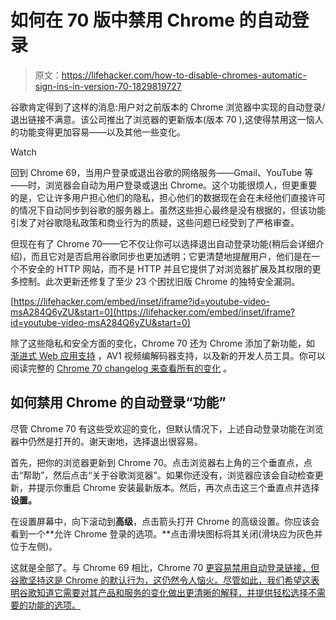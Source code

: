 # 如何在 70 版中禁用 Chrome 的自动登录

> 原文：<https://lifehacker.com/how-to-disable-chromes-automatic-sign-ins-in-version-70-1829819727>

谷歌肯定得到了这样的消息:用户对之前版本的 Chrome 浏览器中实现的自动登录/退出链接不满意。该公司推出了浏览器的更新版本(版本 70 ),这使得禁用这一恼人的功能变得更加容易——以及其他一些变化。

Watch

回到 Chrome 69，当用户登录或退出谷歌的网络服务——Gmail、YouTube 等——时，浏览器会自动为用户登录或退出 Chrome。这个功能很烦人，但更重要的是，它让许多用户担心他们的隐私，担心他们的数据现在会在未经他们直接许可的情况下自动同步到谷歌的服务器上。虽然这些担心最终是没有根据的，但该功能引发了对谷歌隐私政策和商业行为的质疑，这些问题已经受到了严格审查。

但现在有了 Chrome 70——它不仅让你可以选择退出自动登录功能(稍后会详细介绍)，而且它对是否启用谷歌同步也更加透明；它更清楚地提醒用户，他们是在一个不安全的 HTTP 网站，而不是 HTTP 并且它提供了对浏览器扩展及其权限的更多控制。此次更新还修复了至少 23 个困扰旧版 Chrome 的独特安全漏洞。

 [https://lifehacker.com/embed/inset/iframe?id=youtube-video-msA284Q6yZU&start=0](https://lifehacker.com/embed/inset/iframe?id=youtube-video-msA284Q6yZU&start=0) 

除了这些隐私和安全方面的变化，Chrome 70 还为 Chrome 添加了新功能，如 [渐进式 Web 应用支持](https://developers.google.com/web/progressive-web-apps/) ，AV1 视频编解码器支持，以及新的开发人员工具。你可以阅读完整的 [Chrome 70 changelog 来查看所有的变化](https://www.chromestatus.com/features#milestone%3D70) 。

## 如何禁用 Chrome 的自动登录“功能”

尽管 Chrome 70 有这些受欢迎的变化，但默认情况下，上述自动登录功能在浏览器中仍然是打开的。谢天谢地，选择退出很容易。

首先，把你的浏览器更新到 Chrome 70。点击浏览器右上角的三个垂直点，点击“帮助”，然后点击“关于谷歌浏览器”。如果你还没有，浏览器应该会自动检查更新，并提示你重启 Chrome 安装最新版本。然后，再次点击这三个垂直点并选择**设置。**

在设置屏幕中，向下滚动到**高级**，点击箭头打开 Chrome 的高级设置。你应该会看到一个**允许 Chrome 登录的选项。**点击滑块图标将其关闭(滑块应为灰色并位于左侧)。

这就是全部了。与 Chrome 69 相比，Chrome 70 [更容易禁用自动登录链接，但谷歌坚持这是 Chrome 的默认行为，这仍然令人恼火。尽管如此，我们希望这表明谷歌知道它需要对其产品和服务的变化做出更清晰的解释，并提供轻松选择不需要的功能的选项。](https://lifehacker.com/how-to-turn-off-the-auto-sign-in-link-in-gmail-and-chro-1828953840)